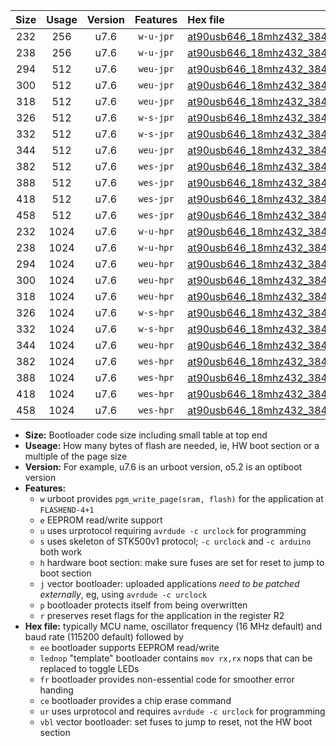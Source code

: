 |Size|Usage|Version|Features|Hex file|
|:-:|:-:|:-:|:-:|:--|
|232|256|u7.6|`w-u-jpr`|[at90usb646_18mhz432_38400bps_ur_vbl.hex](https://raw.githubusercontent.com/stefanrueger/urboot/main/at90usb646_18mhz432_38400bps_ur_vbl.hex)|
|238|256|u7.6|`w-u-jpr`|[at90usb646_18mhz432_38400bps_lednop_ur_vbl.hex](https://raw.githubusercontent.com/stefanrueger/urboot/main/at90usb646_18mhz432_38400bps_lednop_ur_vbl.hex)|
|294|512|u7.6|`weu-jpr`|[at90usb646_18mhz432_38400bps_ee_ur_vbl.hex](https://raw.githubusercontent.com/stefanrueger/urboot/main/at90usb646_18mhz432_38400bps_ee_ur_vbl.hex)|
|300|512|u7.6|`weu-jpr`|[at90usb646_18mhz432_38400bps_ee_lednop_ur_vbl.hex](https://raw.githubusercontent.com/stefanrueger/urboot/main/at90usb646_18mhz432_38400bps_ee_lednop_ur_vbl.hex)|
|318|512|u7.6|`weu-jpr`|[at90usb646_18mhz432_38400bps_ee_lednop_fr_ur_vbl.hex](https://raw.githubusercontent.com/stefanrueger/urboot/main/at90usb646_18mhz432_38400bps_ee_lednop_fr_ur_vbl.hex)|
|326|512|u7.6|`w-s-jpr`|[at90usb646_18mhz432_38400bps_vbl.hex](https://raw.githubusercontent.com/stefanrueger/urboot/main/at90usb646_18mhz432_38400bps_vbl.hex)|
|332|512|u7.6|`w-s-jpr`|[at90usb646_18mhz432_38400bps_lednop_vbl.hex](https://raw.githubusercontent.com/stefanrueger/urboot/main/at90usb646_18mhz432_38400bps_lednop_vbl.hex)|
|344|512|u7.6|`weu-jpr`|[at90usb646_18mhz432_38400bps_ee_lednop_fr_ce_ur_vbl.hex](https://raw.githubusercontent.com/stefanrueger/urboot/main/at90usb646_18mhz432_38400bps_ee_lednop_fr_ce_ur_vbl.hex)|
|382|512|u7.6|`wes-jpr`|[at90usb646_18mhz432_38400bps_ee_vbl.hex](https://raw.githubusercontent.com/stefanrueger/urboot/main/at90usb646_18mhz432_38400bps_ee_vbl.hex)|
|388|512|u7.6|`wes-jpr`|[at90usb646_18mhz432_38400bps_ee_lednop_vbl.hex](https://raw.githubusercontent.com/stefanrueger/urboot/main/at90usb646_18mhz432_38400bps_ee_lednop_vbl.hex)|
|418|512|u7.6|`wes-jpr`|[at90usb646_18mhz432_38400bps_ee_lednop_fr_vbl.hex](https://raw.githubusercontent.com/stefanrueger/urboot/main/at90usb646_18mhz432_38400bps_ee_lednop_fr_vbl.hex)|
|458|512|u7.6|`wes-jpr`|[at90usb646_18mhz432_38400bps_ee_lednop_fr_ce_vbl.hex](https://raw.githubusercontent.com/stefanrueger/urboot/main/at90usb646_18mhz432_38400bps_ee_lednop_fr_ce_vbl.hex)|
|232|1024|u7.6|`w-u-hpr`|[at90usb646_18mhz432_38400bps_ur.hex](https://raw.githubusercontent.com/stefanrueger/urboot/main/at90usb646_18mhz432_38400bps_ur.hex)|
|238|1024|u7.6|`w-u-hpr`|[at90usb646_18mhz432_38400bps_lednop_ur.hex](https://raw.githubusercontent.com/stefanrueger/urboot/main/at90usb646_18mhz432_38400bps_lednop_ur.hex)|
|294|1024|u7.6|`weu-hpr`|[at90usb646_18mhz432_38400bps_ee_ur.hex](https://raw.githubusercontent.com/stefanrueger/urboot/main/at90usb646_18mhz432_38400bps_ee_ur.hex)|
|300|1024|u7.6|`weu-hpr`|[at90usb646_18mhz432_38400bps_ee_lednop_ur.hex](https://raw.githubusercontent.com/stefanrueger/urboot/main/at90usb646_18mhz432_38400bps_ee_lednop_ur.hex)|
|318|1024|u7.6|`weu-hpr`|[at90usb646_18mhz432_38400bps_ee_lednop_fr_ur.hex](https://raw.githubusercontent.com/stefanrueger/urboot/main/at90usb646_18mhz432_38400bps_ee_lednop_fr_ur.hex)|
|326|1024|u7.6|`w-s-hpr`|[at90usb646_18mhz432_38400bps.hex](https://raw.githubusercontent.com/stefanrueger/urboot/main/at90usb646_18mhz432_38400bps.hex)|
|332|1024|u7.6|`w-s-hpr`|[at90usb646_18mhz432_38400bps_lednop.hex](https://raw.githubusercontent.com/stefanrueger/urboot/main/at90usb646_18mhz432_38400bps_lednop.hex)|
|344|1024|u7.6|`weu-hpr`|[at90usb646_18mhz432_38400bps_ee_lednop_fr_ce_ur.hex](https://raw.githubusercontent.com/stefanrueger/urboot/main/at90usb646_18mhz432_38400bps_ee_lednop_fr_ce_ur.hex)|
|382|1024|u7.6|`wes-hpr`|[at90usb646_18mhz432_38400bps_ee.hex](https://raw.githubusercontent.com/stefanrueger/urboot/main/at90usb646_18mhz432_38400bps_ee.hex)|
|388|1024|u7.6|`wes-hpr`|[at90usb646_18mhz432_38400bps_ee_lednop.hex](https://raw.githubusercontent.com/stefanrueger/urboot/main/at90usb646_18mhz432_38400bps_ee_lednop.hex)|
|418|1024|u7.6|`wes-hpr`|[at90usb646_18mhz432_38400bps_ee_lednop_fr.hex](https://raw.githubusercontent.com/stefanrueger/urboot/main/at90usb646_18mhz432_38400bps_ee_lednop_fr.hex)|
|458|1024|u7.6|`wes-hpr`|[at90usb646_18mhz432_38400bps_ee_lednop_fr_ce.hex](https://raw.githubusercontent.com/stefanrueger/urboot/main/at90usb646_18mhz432_38400bps_ee_lednop_fr_ce.hex)|

- **Size:** Bootloader code size including small table at top end
- **Useage:** How many bytes of flash are needed, ie, HW boot section or a multiple of the page size
- **Version:** For example, u7.6 is an urboot version, o5.2 is an optiboot version
- **Features:**
  + `w` urboot provides `pgm_write_page(sram, flash)` for the application at `FLASHEND-4+1`
  + `e` EEPROM read/write support
  + `u` uses urprotocol requiring `avrdude -c urclock` for programming
  + `s` uses skeleton of STK500v1 protocol; `-c urclock` and `-c arduino` both work
  + `h` hardware boot section: make sure fuses are set for reset to jump to boot section
  + `j` vector bootloader: uploaded applications *need to be patched externally*, eg, using `avrdude -c urclock`
  + `p` bootloader protects itself from being overwritten
  + `r` preserves reset flags for the application in the register R2
- **Hex file:** typically MCU name, oscillator frequency (16 MHz default) and baud rate (115200 default) followed by
  + `ee` bootloader supports EEPROM read/write
  + `lednop` "template" bootloader contains `mov rx,rx` nops that can be replaced to toggle LEDs
  + `fr` bootloader provides non-essential code for smoother error handing
  + `ce` bootloader provides a chip erase command
  + `ur` uses urprotocol and requires `avrdude -c urclock` for programming
  + `vbl` vector bootloader: set fuses to jump to reset, not the HW boot section

